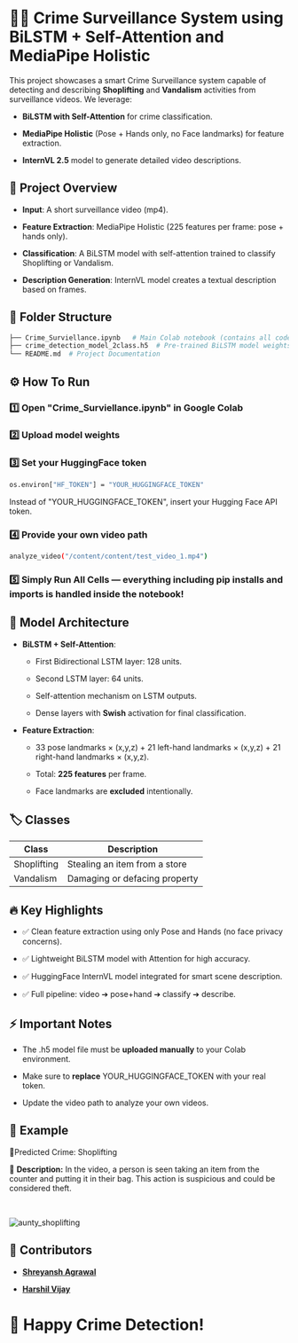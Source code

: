 🕵️‍♂️ Crime Surveillance System using BiLSTM + Self-Attention and MediaPipe Holistic
=====================================================================================

This project showcases a smart Crime Surveillance system capable of detecting and describing **Shoplifting** and **Vandalism** activities from surveillance videos. We leverage:

*   **BiLSTM with Self-Attention** for crime classification.
    
*   **MediaPipe Holistic** (Pose + Hands only, no Face landmarks) for feature extraction.
    
*   **InternVL 2.5** model to generate detailed video descriptions.
    

🚀 Project Overview
-------------------

*   **Input**: A short surveillance video (mp4).
    
*   **Feature Extraction**: MediaPipe Holistic (225 features per frame: pose + hands only).
    
*   **Classification**: A BiLSTM model with self-attention trained to classify Shoplifting or Vandalism.
    
*   **Description Generation**: InternVL model creates a textual description based on frames.
    

📂 Folder Structure
-------------------
```bash
├── Crime_Surviellance.ipynb   # Main Colab notebook (contains all code and setup)
├── crime_detection_model_2class.h5  # Pre-trained BiLSTM model weights (upload separately)
└── README.md  # Project Documentation
```


⚙️ How To Run
-------------

### 1️⃣ Open "Crime_Surviellance.ipynb" in Google Colab 

### 2️⃣ Upload model weights

### 3️⃣ Set your HuggingFace token
```bash
os.environ["HF_TOKEN"] = "YOUR_HUGGINGFACE_TOKEN"
```
Instead of "YOUR_HUGGINGFACE_TOKEN", insert your Hugging Face API token.

### 4️⃣ Provide your own video path
```bash
analyze_video("/content/content/test_video_1.mp4")
```
### 5️⃣ Simply Run All Cells — everything including pip installs and imports is handled inside the notebook!



🧠 Model Architecture
---------------------

*   **BiLSTM + Self-Attention**:
    
    *   First Bidirectional LSTM layer: 128 units.
        
    *   Second LSTM layer: 64 units.
        
    *   Self-attention mechanism on LSTM outputs.
        
    *   Dense layers with **Swish** activation for final classification.
        
*   **Feature Extraction**:
    
    *   33 pose landmarks × (x,y,z) + 21 left-hand landmarks × (x,y,z) + 21 right-hand landmarks × (x,y,z).
        
    *   Total: **225 features** per frame.
        
    *   Face landmarks are **excluded** intentionally.
        

## 🏷️ Classes

| Class      | Description                     |
|------------|----------------------------------|
| Shoplifting | Stealing an item from a store    |
| Vandalism   | Damaging or defacing property    |


🔥 Key Highlights
-----------------

*   ✅ Clean feature extraction using only Pose and Hands (no face privacy concerns).
    
*   ✅ Lightweight BiLSTM model with Attention for high accuracy.
    
*   ✅ HuggingFace InternVL model integrated for smart scene description.
    
*   ✅ Full pipeline: video ➔ pose+hand ➔ classify ➔ describe.
    

⚡ Important Notes
-----------------

*   The .h5 model file must be **uploaded manually** to your Colab environment.
    
*   Make sure to **replace** YOUR\_HUGGINGFACE\_TOKEN with your real token.
    
*   Update the video path to analyze your own videos.
    

📸 Example
----------

🔹Predicted Crime: Shoplifting

📝 **Description:** In the video, a person is seen taking an item from the counter and putting it in their bag. This action is suspicious and could be considered theft.

<br>

![aunty_shoplifting](https://github.com/user-attachments/assets/3b6cf7ce-24ca-4028-93a8-c7d5980519c4)


🤝 Contributors
---------------

*   **[Shreyansh Agrawal](https://github.com/ShreyanshAgrawal17)**
    
*   **[Harshil Vijay](https://github.com/HarshilVj)**
    

🎯 Happy Crime Detection!
=========================
